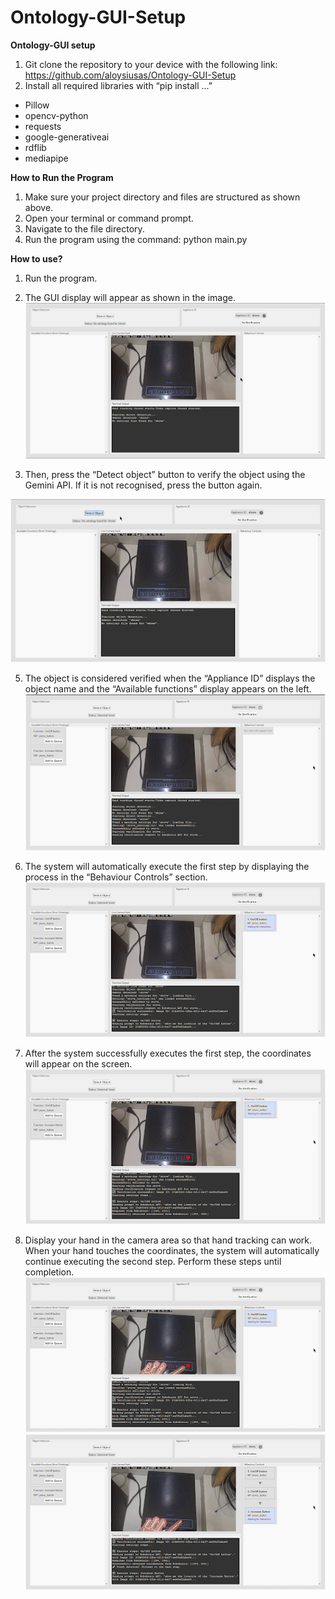 # Ontology-GUI-Setup

**Ontology-GUI setup**
1. Git clone the repository to your device with the following link: https://github.com/aloysiusas/Ontology-GUI-Setup 
2. Install all required libraries with “pip install ...”
- Pillow
- opencv-python
- requests
- google-generativeai
- rdflib
- mediapipe

**How to Run the Program**
1. Make sure your project directory and files are structured as shown above.
2. Open your terminal or command prompt.
3. Navigate to the file directory.
4. Run the program using the command: python main.py

**How to use?**
1. Run the program. 
2. The GUI display will appear as shown in the image. ![GUI_display](how_to_use/GUI_Display.png)

4. Then, press the “Detect object” button to verify the object using the Gemini API. If it is not recognised, press the button again.
<p align="center"> 
  <img src=how_to_use/Detect_object.png alt=Detect_object width="600">
</p>

5. The object is considered verified when the “Appliance ID” displays the object name and the “Available functions” display appears on the left. ![Verified_object](how_to_use/Verified_object.png)

6. The system will automatically execute the first step by displaying the process in the “Behaviour Controls” section. ![System_running](how_to_use/System_running.png)

7. After the system successfully executes the first step, the coordinates will appear on the screen.  ![Coordinate](how_to_use/Coordinate.png)

8. Display your hand in the camera area so that hand tracking can work. When your hand touches the coordinates, the system will automatically continue executing the second step. Perform these steps until completion. ![Hand_tracking](how_to_use/Hand_tracking.png) ![Hand_tracking_done](how_to_use/Hand_tracking_done.png)
